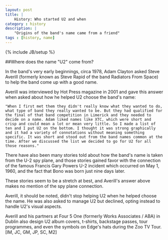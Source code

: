 ```yaml
---
layout: post
title: |
    History: Who started U2 and when
category : history
description: |
	"Origins of the band's name came from a friend"
tags : [history, name]
---
```

{% include JB/setup %}

##Where does the name "U2" come from?

In the band's very early beginnings, circa 1978, Adam Clayton asked Steve Averill (formerly known as Steve Rapid of the band Radiators From Space) to help the band come up with a good name. 

Averill was interviewed by Hot Press magazine in 2001 and gave this answer when asked about how he helped U2 choose the band's name:

	"When I first met them they didn't really know what they wanted to do, what type of band they really wanted to be. But they had qualified for the final of that band competition in Limerick and they needed to decide on a name. Adam liked names like XTC, which were short and crisp and could mean a lot or mean very little. So I made a list of ten and I put U2 on the bottom. I thought it was strong graphically and it had a variety of connotations without meaning something specific. It was short and stood out from the band names common at the time. After we discussed the list we decided to go for U2 for all those reasons."

There have also been many stories told about how the band's name is taken from the U-2 spy plane, and those stories gained favor with the connection of the famous Francis Gary Powers U-2 incident which occurred on May 1, 1960, and the fact that Bono was born just nine days later. 

These stories seem to be a stretch at best, and Averill's answer above makes no mention of the spy plane connection.

Averill, it should be noted, didn't stop helping U2 when he helped choose the name. He was also asked to manage U2 but declined, opting instead to handle U2's visual aspects. 

Averill and his partners at Four 5 One (formerly Works Associates / ABA) in Dublin also design U2 album covers, t-shirts, backstage passes, tour programmes, and even the symbols on Edge's hats during the Zoo TV Tour. [IM, JC, GM, JP, SC, M2]
